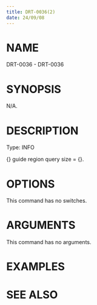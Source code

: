 ```yaml
---
title: DRT-0036(2)
date: 24/09/08
---
```


# NAME

DRT-0036 - DRT-0036

# SYNOPSIS

N/A.

# DESCRIPTION

Type: INFO

{} guide region query size = {}.

# OPTIONS

This command has no switches.

# ARGUMENTS

This command has no arguments.

# EXAMPLES

# SEE ALSO
